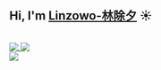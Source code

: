 ## Hi, I'm [Linzowo-林除夕](https://linzowo.github.io) ☀️



<br>
<a href="https://linzowo.github.io">
  <img align="top" src="https://github-readme-stats.vercel.app/api?username=linzowo&show_icons=true&bg_color=30,e96443,904e95&title_color=fff&text_color=fff" />
</a>

<a href="https://linzowo.github.io">
  <img align="top" src="https://github-readme-stats.vercel.app/api/top-langs/?username=linzowo&bg_color=30,e96443,904e95&title_color=fff&text_color=fff&layout=compact" />
</a>

<br>
  
<a href="https://github.com/linzowo/uniapp-elm">
  <img align="center" src="https://github-readme-stats.vercel.app/api/pin/?username=linzowo&repo=uniapp-elm" />
</a>
